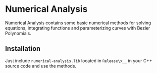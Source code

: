 # Numerical Analysis

Numerical Analysis contains some basic numerical methods for solving equations, integrating functions and parameterizing curves with Bezier Polynomials.

## Installation

Just include ``` numerical-analysis.lib ``` located in ``` Release\x__ ``` in your C++ source code and use the methods.
